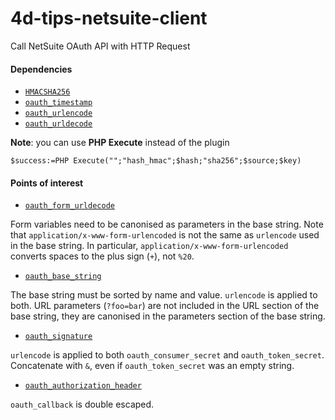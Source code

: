 # 4d-tips-netsuite-client
Call NetSuite OAuth API with HTTP Request

#### Dependencies
 
* [`HMACSHA256`](https://github.com/miyako/4d-plugin-common-crypto)
* [`oauth_timestamp`](https://github.com/miyako/4d-tips-netsuite-client/blob/main/4d-tips-netsuite-example/Project/Sources/Methods/oauth_timestamp.4dm)  
* [`oauth_urlencode`](https://github.com/miyako/4d-tips-netsuite-client/blob/main/4d-tips-netsuite-example/Project/Sources/Methods/oauth_urlencode.4dm)  
* [`oauth_urldecode`](https://github.com/miyako/4d-tips-netsuite-client/blob/main/4d-tips-netsuite-example/Project/Sources/Methods/oauth_urldecode.4dm)  

**Note**: you can use **PHP Execute** instead of the plugin

```4d
$success:=PHP Execute("";"hash_hmac";$hash;"sha256";$source;$key)
```

#### Points of interest

* [`oauth_form_urldecode`](https://github.com/miyako/4d-tips-netsuite-client/blob/main/4d-tips-netsuite-example/Project/Sources/Methods/oauth_form_urldecode.4dm)

Form variables need to be canonised as parameters in the base string. Note that `application/x-www-form-urlencoded` is not the same as `urlencode` used in the base string. In particular, `application/x-www-form-urlencoded` converts spaces to the plus sign (`+`), not `%20`. 

* [`oauth_base_string`](https://github.com/miyako/4d-tips-netsuite-client/blob/main/4d-tips-netsuite-example/Project/Sources/Methods/oauth_base_string.4dm)

The base string must be sorted by name and value. `urlencode` is applied to both. URL parameters (`?foo=bar`) are not included in the URL section of the base string, they are canonised in the parameters section of the base string. 

* [`oauth_signature`](https://github.com/miyako/4d-tips-netsuite-client/blob/main/4d-tips-netsuite-example/Project/Sources/Methods/oauth_signature.4dm)

`urlencode` is applied to both `oauth_consumer_secret` and `oauth_token_secret`. Concatenate with `&`, even if `oauth_token_secret` was an empty string.

* [`oauth_authorization_header`](https://github.com/miyako/4d-tips-netsuite-client/blob/main/4d-tips-netsuite-example/Project/Sources/Methods/oauth_authorization_header.4dm)

`oauth_callback` is double escaped.  

